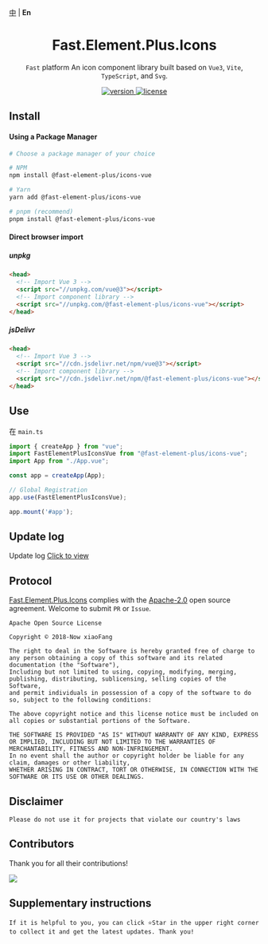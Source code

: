 [中](https://gitee.com/China-xiaoFang/fast.element.plus.icons) | **En**

<h1 align="center">Fast.Element.Plus.Icons</h1>

<p align="center">
  <code>Fast</code> platform An icon component library built based on <code>Vue3</code>, <code>Vite</code>, <code>TypeScript</code>, and <code>Svg</code>.
</p>

<p align="center">
  <a href="https://www.npmjs.com/package/@fast-element-plus/icons-vue">
    <img src="https://img.shields.io/npm/v/@fast-element-plus/icons-vue?color=orange&label=" alt="version" />
  </a>
  <a href="https://gitee.com/China-xiaoFang/fast.element.plus.icons/blob/master/LICENSE">
    <img src="https://img.shields.io/npm/l/@fast-element-plus/icons-vue" alt="license" />
  </a>
</p>

## Install

#### Using a Package Manager

```sh
# Choose a package manager of your choice

# NPM
npm install @fast-element-plus/icons-vue

# Yarn
yarn add @fast-element-plus/icons-vue

# pnpm (recommend)
pnpm install @fast-element-plus/icons-vue
```

#### Direct browser import

##### unpkg

```html
<head>
  <!-- Import Vue 3 -->
  <script src="//unpkg.com/vue@3"></script>
  <!-- Import component library -->
  <script src="//unpkg.com/@fast-element-plus/icons-vue"></script>
</head>
```

##### jsDelivr

```html
<head>
  <!-- Import Vue 3 -->
  <script src="//cdn.jsdelivr.net/npm/vue@3"></script>
  <!-- Import component library -->
  <script src="//cdn.jsdelivr.net/npm/@fast-element-plus/icons-vue"></script>
</head>
```

## Use

在 `main.ts`

```typescript
import { createApp } from "vue";
import FastElementPlusIconsVue from "@fast-element-plus/icons-vue";
import App from "./App.vue";

const app = createApp(App);

// Global Registration
app.use(FastElementPlusIconsVue);

app.mount('#app');
```

## Update log

Update log [Click to view](https://gitee.com/China-xiaoFang/fast.element.plus.icons/commits/master)

## Protocol

[Fast.Element.Plus.Icons](https://gitee.com/China-xiaoFang/fast.element.plus.icons) complies with the [Apache-2.0](https://gitee.com/China-xiaoFang/fast.element.plus.icons/blob/master/LICENSE) open source agreement. Welcome to submit `PR` or `Issue`.

```
Apache Open Source License

Copyright © 2018-Now xiaoFang

The right to deal in the Software is hereby granted free of charge to any person obtaining a copy of this software and its related documentation (the "Software"),
Including but not limited to using, copying, modifying, merging, publishing, distributing, sublicensing, selling copies of the Software,
and permit individuals in possession of a copy of the software to do so, subject to the following conditions:

The above copyright notice and this license notice must be included on all copies or substantial portions of the Software.

THE SOFTWARE IS PROVIDED "AS IS" WITHOUT WARRANTY OF ANY KIND, EXPRESS OR IMPLIED, INCLUDING BUT NOT LIMITED TO THE WARRANTIES OF MERCHANTABILITY, FITNESS AND NON-INFRINGEMENT.
In no event shall the author or copyright holder be liable for any claim, damages or other liability,
WHETHER ARISING IN CONTRACT, TORT OR OTHERWISE, IN CONNECTION WITH THE SOFTWARE OR ITS USE OR OTHER DEALINGS.
```

## Disclaimer

```
Please do not use it for projects that violate our country's laws
```

## Contributors

Thank you for all their contributions!

<a href="https://github.com/China-xiaoFang/Fast.Element.Plus.Icons/graphs/contributors">
  <img src="https://contrib.rocks/image?repo=China-xiaoFang/Fast.Element.Plus.Icons" />
</a>

## Supplementary instructions

```
If it is helpful to you, you can click ⭐Star in the upper right corner to collect it and get the latest updates. Thank you!
```

